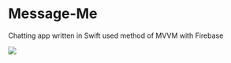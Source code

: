 # Message-Me
Chatting app written in Swift used method of MVVM with Firebase


![](https://gifs.com/gif/messageme-6X4oQL)
